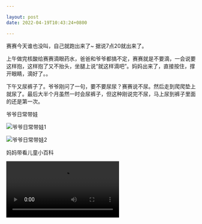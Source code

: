 ```yaml
---

layout: post
date: 2022-04-19T10:43:24+0800

---
```


赛赛今天谁也没叫，自己就跑出来了~ 据说7点20就出来了。

上午做完核酸给赛赛滴眼药水，爸爸和爷爷都搞不定，赛赛就是不要滴，一会说要这样抱，这样抱了又不抬头，坐腿上说“就这样滴吧”。妈妈出来了，直接按住，撑开眼睛，滴好了。。

下午又尿裤子了。爷爷刚问了一句，要不要尿尿？赛赛说不尿。然后走到爬爬垫上就尿了。最后大半个月虽然一时会尿裤子，但这种刚说完不尿，马上尿到裤子里面的还是第一次。

爷爷日常带娃

![爷爷日常带娃1](https://ohsaisai.oss-cn-shanghai.aliyuncs.com/2022/04/2022-04-19-1.jpeg)

![爷爷日常带娃2](https://ohsaisai.oss-cn-shanghai.aliyuncs.com/2022/04/2022-04-19-2.jpeg)


妈妈带看儿童小百科

<video src="https://ohsaisai.oss-cn-shanghai.aliyuncs.com/2022/04/2022-04-19-3.mp4" controls="controls"> </video>
